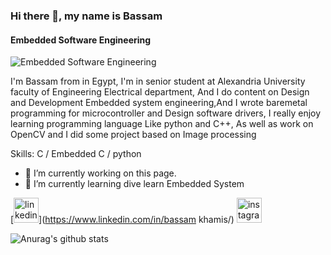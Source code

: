 ### Hi there 👋, my name is Bassam
#### Embedded Software Engineering 
![Embedded Software Engineering ](https://scontent.fcai21-4.fna.fbcdn.net/v/t1.6435-9/169569118_3001851850043355_8527464984453787292_n.jpg?_nc_cat=106&ccb=1-5&_nc_sid=174925&_nc_ohc=J6M49aBk3lQAX8Lz9J_&_nc_ht=scontent.fcai21-4.fna&oh=00_AT_T5e9iHHZgZ_-qWTDYkINSgUH93G6kjbshM2MphYnSIw&oe=62985285)

I'm Bassam from in Egypt, I'm in senior student at Alexandria University faculty of Engineering Electrical department, And I do content on Design and Development Embedded system engineering,And I wrote baremetal programming for microcontroller and Design software drivers, I really enjoy learning programming language Like python and C++, As well as work on OpenCV and I did some project based on Image processing

Skills: C / Embedded C / python 

- 🔭 I’m currently working on this page. 
- 🌱 I’m currently learning dive learn Embedded System 


[<img src='https://cdn.jsdelivr.net/npm/simple-icons@3.0.1/icons/linkedin.svg' alt='linkedin' height='40'>](https://www.linkedin.com/in/bassam khamis/)  [<img src='https://cdn.jsdelivr.net/npm/simple-icons@3.0.1/icons/instagram.svg' alt='instagram' height='40'>](https://www.instagram.com/bas.khmys/)  



![Anurag's github stats](https://github-readme-stats.vercel.app/api?username=bassamkhamis)


